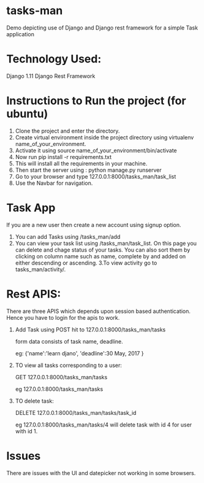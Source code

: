 # tasks-man
Demo depicting use of Django and Django rest framework for a simple Task application

# Technology Used:
  Django 1.11
  Django Rest Framework 


# Instructions to Run the project (for ubuntu)
1. Clone the project and enter the directory.
2. Create virtual environment inside the project directory using virtualenv name_of_your_environment.
3. Activate it using source name_of_your_environment/bin/activate
4. Now run pip install -r requirements.txt
5. This will install all the requirements in your machine.
6. Then start the server using : python manage.py runserver
7. Go to your browser and type 127.0.0.1:8000/tasks_man/task_list
8. Use the Navbar for navigation.

#  Task App
If you are a new user then create a new account using signup option.
1. You can add Tasks using /tasks_man/add
2. You can view your task list using /tasks_man/task_list. On this page you can delete and chage status of your tasks.
	You can also sort them by clicking on column name such as name, complete by and added on either descending or ascending.
3.To view activity go to tasks_man/activity/.

# Rest APIS:
There are three APIS which depends upon session based authentication. Hence you have to login for the apis to work.
1. Add Task using POST hit to 127.0.0.1:8000/tasks_man/tasks

	form data consists of task name, deadline.
	
	eg: {'name':'learn djano',
	     'deadline':30 May, 2017
	     }
2. TO view all tasks corresponding to a user:
     
     GET 127.0.0.1:8000/tasks_man/tasks
     
     eg 127.0.0.1:8000/tasks_man/tasks

3. TO delete task:

     DELETE 127.0.0.1:8000/tasks_man/tasks/task_id
    
     eg 127.0.0.1:8000/tasks_man/tasks/4 will delete task with id 4 for user with id 1.

# Issues
There are issues with the UI and datepicker not working in some browsers.
